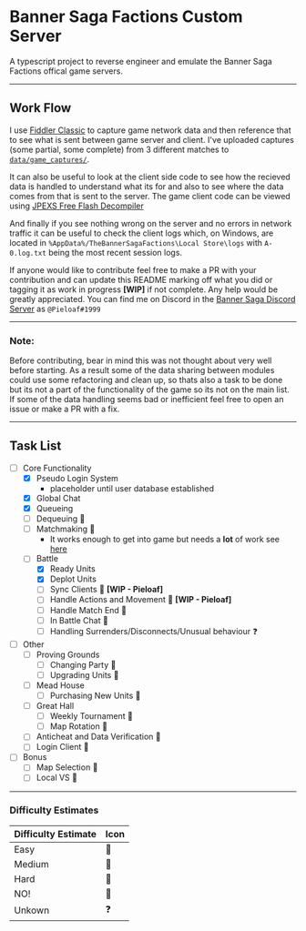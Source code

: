 # Banner Saga Factions Custom Server

A typescript project to reverse engineer and emulate the Banner Saga Factions offical game servers.

---

## Work Flow

I use [Fiddler Classic](https://www.telerik.com/fiddler/fiddler-classic) to capture game network data and then reference that to see what is sent between game server and client. I've uploaded captures (some partial, some complete) from 3 different matches to [`data/game_captures/`](/data/game_captures/).

It can also be useful to look at the client side code to see how the recieved data is handled to understand what its for and also to see where the data comes from that is sent to the server. The game client code can be viewed using [JPEXS Free Flash Decompiler](https://github.com/jindrapetrik/jpexs-decompiler)

And finally if you see nothing wrong on the server and no errors in network traffic it can be useful to check the client logs which, on Windows, are located in `%AppData%/TheBannerSagaFactions\Local Store\logs` with `A-0.log.txt` being the most recent session logs.

If anyone would like to contribute feel free to make a PR with your contribution and can update this README marking off what you did or tagging it as work in progress **[WIP]** if not complete. Any help would be greatly appreciated. You can find me on Discord in the [Banner Saga Discord Server](https://discord.gg/Jf3FNpV8gv) as `@Pieloaf#1999`

---

### Note: 
Before contributing, bear in mind this was not thought about very well before starting. As a result some of the data sharing between modules could use some refactoring and clean up, so thats also a task to be done but its not a part of the functionality of the game so its not on the main list. If some of the data handling seems bad or inefficient feel free to open an issue or make a PR with a fix.

---

## Task List

- [ ] Core Functionality
  - [x] Pseudo Login System
    - placeholder until user database established 
  - [x] Global Chat
  - [x] Queueing
  - [ ] Dequeuing :large_blue_diamond:
  - [ ] Matchmaking :large_blue_diamond:
    - It works enough to get into game but needs a **lot** of work see [here](src/queue.ts)
  - [ ] Battle
    - [x] Ready Units
    - [x] Deplot Units
    - [ ] Sync Clients :large_orange_diamond: **[WIP - Pieloaf]** 
    - [ ] Handle Actions and Movement :large_orange_diamond: **[WIP - Pieloaf]**
    - [ ] Handle Match End :large_orange_diamond:
    - [ ] In Battle Chat :large_blue_diamond:
    - [ ] Handling Surrenders/Disconnects/Unusual behaviour :question:
- [ ] Other
  - [ ] Proving Grounds
    - [ ] Changing Party :large_blue_diamond:
    - [ ] Upgrading Units :large_blue_diamond:
  - [ ] Mead House
    - [ ] Purchasing New Units :large_blue_diamond:
  - [ ] Great Hall
    - [ ] Weekly Tournament :red_circle:
    - [ ] Map Rotation :large_blue_diamond:
  - [ ] Anticheat and Data Verification :shit:
  - [ ] Login Client :red_circle:
- [ ] Bonus
  - [ ] Map Selection :large_orange_diamond:
  - [ ] Local VS :large_orange_diamond:

---

### Difficulty Estimates

| Difficulty Estimate | Icon                   |
| ------------------- | ---------------------- |
| Easy                | :large_blue_diamond:   |
| Medium              | :large_orange_diamond: |
| Hard                | :red_circle:           |
| NO!                 | :shit:                 |
| Unkown              | :question:             |




